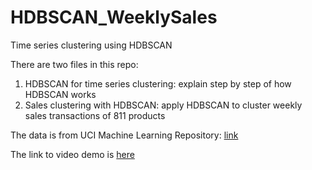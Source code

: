 # HDBSCAN_WeeklySales
Time series clustering using HDBSCAN

There are two files in this repo:
1. HDBSCAN for time series clustering: explain step by step of how HDBSCAN works
2. Sales clustering with HDBSCAN: apply HDBSCAN to cluster weekly sales transactions of 811 products

The data is from UCI Machine Learning Repository: [link](https://archive.ics.uci.edu/dataset/396/sales+transactions+dataset+weekly)

The link to video demo is [here](https://youtu.be/bvUs8KB--5c)
